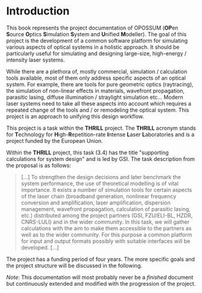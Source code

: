 # Introduction

This book represents the project documentation of OPOSSUM (**OP**en **S**ource **O**ptics **S**imulation **S**ystem and **U**nified **M**odeller). The goal of this project is the development of a common software platform for simulating various aspects of optical systems in a holistic approach. It should be particularly useful for simulating and designing large-size, high-energy / intensity laser systems.

While there are a plethora of, mostly commercial, simulation / calculation tools available, most of them only address specific aspects of an optical system. For example, there are tools for pure geometric optics (raytracing), the simulation of non-linear effects in materials, wavefront propagation, parasitic lasing, diffuse illumination / straylight simulation etc... Modern laser systems need to take all these aspects into account which requires a repeated change of the tools and / or remodeling the optical system. This project is an approach to unifying this design workflow.

This project is a task within the **THRILL** project. The **THRILL** acronym stands for **T**echnology for **H**igh-**R**epetition-rate **I**ntense **L**aser **L**aboratories and is a project funded by the European Union.

Within the **THRILL** project, this task (3.4) has the title "supporting calculations for system design" and is led by GSI. The task description from the proposal is as follows:

> [...] To strengthen the design decisions and later benchmark the system performance, the use of theoretical modelling is of vital
> importance. It exists a number of simulation tools for certain aspects of the laser chain (broadband generation, nonlinear
> frequency conversion and amplification, laser amplification, dispersion management, wavefront propagation, calculation of parasitic
> lasing, etc.) distributed among the project partners (GSI, FZU/ELI-BL, HZDR, CNRS-LULI) and in the wider community. In this task,
> we will gather calculations with the aim to make them accessible to the partners as well as to the wider community. For this
> purpose a common platform for input and output formats possibly with suitable interfaces will be developed. [...]

The project has a funding period of four years. The more specific goals and the project structure will be discussed in the following.

*Note*: This documentation will most probably never be a *finished* document but continuously extended and modified with the progression of the project.
